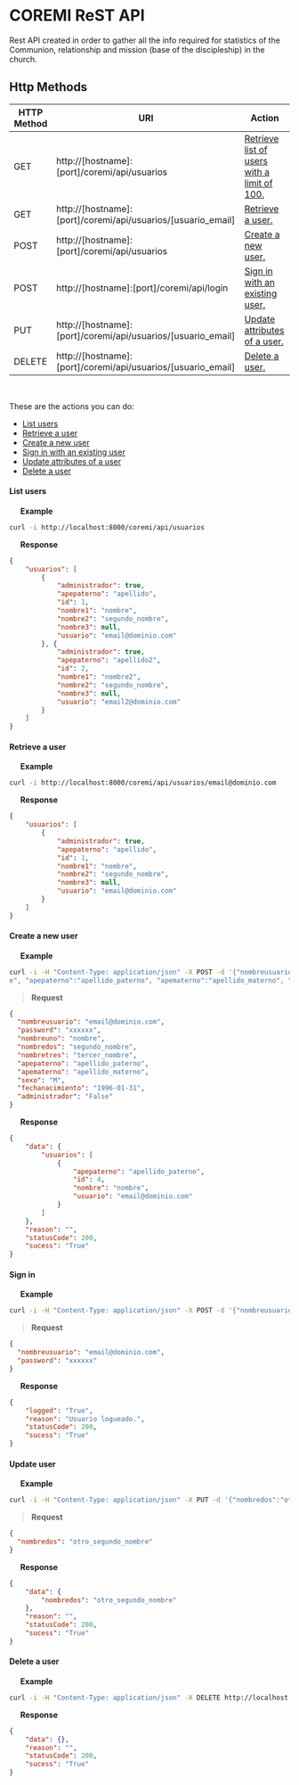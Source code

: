 # COREMI ReST API

Rest API created in order to gather all the info required for statistics of the Communion, relationship and mission (base of the discipleship) in the church.

## Http Methods

| HTTP Method | URI          | Action |
| ------------- | ----------- | ----------- |
| GET      | http://[hostname]:[port]/coremi/api/usuarios | [Retrieve list of users with a limit of 100.](https://github.com/rajho92/iasdbecoremi#list-users) |
| GET     | http://[hostname]:[port]/coremi/api/usuarios/[usuario_email] | [Retrieve a user.](https://github.com/rajho92/iasdbecoremi#retrieve-a-user) |
| POST     | http://[hostname]:[port]/coremi/api/usuarios | [Create a new user.](https://github.com/rajho92/iasdbecoremi#create-a-new-user) |
| POST     | http://[hostname]:[port]/coremi/api/login | [Sign in with an existing user.](https://github.com/rajho92/iasdbecoremi#sign-in) |
| PUT     | http://[hostname]:[port]/coremi/api/usuarios/[usuario_email] | [Update attributes of a user.](https://github.com/rajho92/iasdbecoremi#update-user) |
| DELETE     | http://[hostname]:[port]/coremi/api/usuarios/[usuario_email] | [Delete a user.](https://github.com/rajho92/iasdbecoremi#delete-a-user) |
<br />

These are the actions you can do:

* [List users](https://github.com/rajho92/iasdbecoremi#list-users)
* [Retrieve a user](https://github.com/rajho92/iasdbecoremi#retrieve-a-user)
* [Create a new user](https://github.com/rajho92/iasdbecoremi#create-a-new-user)
* [Sign in with an existing user](https://github.com/rajho92/iasdbecoremi#sign-in)
* [Update attributes of a user](https://github.com/rajho92/iasdbecoremi#update-user)
* [Delete a user](https://github.com/rajho92/iasdbecoremi#delete-a-user)


#### List users

&nbsp;&nbsp;&nbsp;&nbsp;&nbsp;**Example**
```sh
curl -i http://localhost:8000/coremi/api/usuarios
```

&nbsp;&nbsp;&nbsp;&nbsp;&nbsp;**Response**
```json
{
    "usuarios": [
        {
            "administrador": true, 
            "apepaterno": "apellido", 
            "id": 1, 
            "nombre1": "nombre", 
            "nombre2": "segundo_nombre", 
            "nombre3": null, 
            "usuario": "email@dominio.com"
        }, {
            "administrador": true, 
            "apepaterno": "apellido2", 
            "id": 2, 
            "nombre1": "nombre2", 
            "nombre2": "segundo_nombre", 
            "nombre3": null, 
            "usuario": "email2@dominio.com"
        }
    ]
}
```

#### Retrieve a user

&nbsp;&nbsp;&nbsp;&nbsp;&nbsp;**Example**
```sh
curl -i http://localhost:8000/coremi/api/usuarios/email@dominio.com
```

&nbsp;&nbsp;&nbsp;&nbsp;&nbsp;**Response**
```json
{
    "usuarios": [
        {
            "administrador": true, 
            "apepaterno": "apellido", 
            "id": 1, 
            "nombre1": "nombre", 
            "nombre2": "segundo_nombre", 
            "nombre3": null, 
            "usuario": "email@dominio.com"
        }
    ]
}
```

#### Create a new user

&nbsp;&nbsp;&nbsp;&nbsp;&nbsp;**Example**
```sh
curl -i -H "Content-Type: application/json" -X POST -d '{"nombreusuario":"email@dominio.com", "password":"xxxxxx", "nombreuno":"nombre", "nombredos":"segundo_nombre", "nombretres":"tercer_nombr  
e", "apepaterno":"apellido_paterno", "apematerno":"apellido_materno", "sexo":"M", "fechanacimiento":"1996-01-31","administrador":"False"}' http://localhost:8000/coremi/api/usuarios
```

>**Request**
```json
{
  "nombreusuario": "email@dominio.com",
  "password": "xxxxxx",
  "nombreuno": "nombre",
  "nombredos": "segundo_nombre",
  "nombretres": "tercer_nombre",
  "apepaterno": "apellido_paterno",
  "apematerno": "apellido_materno",
  "sexo": "M",
  "fechanacimiento": "1996-01-31",
  "administrador": "False"
}
```

&nbsp;&nbsp;&nbsp;&nbsp;&nbsp;**Response**
```json
{
    "data": {
        "usuarios": [
            {
                "apepaterno": "apellido_paterno", 
                "id": 4, 
                "nombre": "nombre", 
                "usuario": "email@dominio.com"
            }
        ]
    }, 
    "reason": "", 
    "statusCode": 200, 
    "sucess": "True"
}
```

#### Sign in

&nbsp;&nbsp;&nbsp;&nbsp;&nbsp;**Example**
```sh
curl -i -H "Content-Type: application/json" -X POST -d '{"nombreusuario":"email@dominio.com", "password":"xxxxxx"}' http://localhost:8000/coremi/api/login
```

>**Request**
```json
{
  "nombreusuario": "email@dominio.com",
  "password": "xxxxxx"
}
```

&nbsp;&nbsp;&nbsp;&nbsp;&nbsp;**Response**
```json
{
    "logged": "True", 
    "reason": "Usuario logueado.", 
    "statusCode": 200, 
    "sucess": "True"
}
```

#### Update user

&nbsp;&nbsp;&nbsp;&nbsp;&nbsp;**Example**
```sh
curl -i -H "Content-Type: application/json" -X PUT -d '{"nombredos":"otro_segundo_nombre"}' http://localhost:8000/coremi/api/usuarios/email@dominio.com
```

>**Request**
```json
{
  "nombredos": "otro_segundo_nombre"
}
```

&nbsp;&nbsp;&nbsp;&nbsp;&nbsp;**Response**
```json
{
    "data": {
        "nombredos": "otro_segundo_nombre"
    }, 
    "reason": "", 
    "statusCode": 200, 
    "sucess": "True"
}
```

#### Delete a user

&nbsp;&nbsp;&nbsp;&nbsp;&nbsp;**Example**
```sh
curl -i -H "Content-Type: application/json" -X DELETE http://localhost:8000/coremi/api/usuarios/email@dominio.com
```

&nbsp;&nbsp;&nbsp;&nbsp;&nbsp;**Response**
```json
{
    "data": {}, 
    "reason": "", 
    "statusCode": 200, 
    "sucess": "True"
}
```
